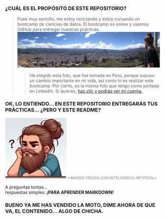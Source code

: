 ### **¿CUÁL ES EL PROPÓSITO DE ESTE REPOSITORIO?**
> Pues muy sencillo, me estoy reciclando y estoy cursando un bootcamp de ciencias de datos. El bootcamp es online y usamos GitHub para entregar nuestras prácticas.
![fotocaja](./imagenes/cajamarca.jpg)
>> He elegido esta foto, que fue tomada en Perú, porque supuso un cambio importante en mi vida, así como lo es realizar este bootcamp. Por cierto, es la misma foto que tengo como portada en LinkedIn.
Si quieres, [haz clic y podrás ver mi cuenta.](https://www.linkedin.com/in/pepereina/)


### OK, LO ENTIENDO... EN ESTE REPOSITORIO ENTREGARÁS TUS PRÁCTICAS... ¿PERO Y ESTE README?
<img src="./imagenes/yo.jpeg" width=200> 
<span style="color:gray; font-size: smaller;"> *IMAGEN CREADA CON INTELIGENCIA ARTIFICIAL* </span>


A preguntas tontas...  
respuestas simples: **¡PARA APRENDER MARKDOWN!**

### BUENO YA ME HAS VENDIDO LA MOTO, DIME AHORA DE QUE VA, EL CONTENIDO... ALGO DE CHICHA. 